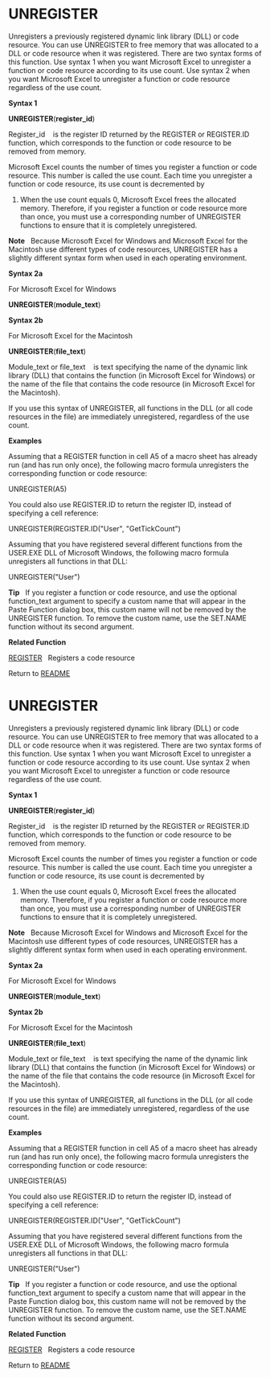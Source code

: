 # UNREGISTER

Unregisters a previously registered dynamic link library (DLL) or code
resource. You can use UNREGISTER to free memory that was allocated to a
DLL or code resource when it was registered. There are two syntax forms
of this function. Use syntax 1 when you want Microsoft Excel to
unregister a function or code resource according to its use count. Use
syntax 2 when you want Microsoft Excel to unregister a function or code
resource regardless of the use count.

**Syntax 1**

**UNREGISTER**(**register\_id**)

Register\_id&nbsp;&nbsp;&nbsp;&nbsp;is the register ID returned by the
REGISTER or REGISTER.ID function, which corresponds to the function or
code resource to be removed from memory.

Microsoft Excel counts the number of times you register a function or
code resource. This number is called the use count. Each time you
unregister a function or code resource, its use count is decremented by
1. When the use count equals 0, Microsoft Excel frees the allocated
memory. Therefore, if you register a function or code resource more than
once, you must use a corresponding number of UNREGISTER functions to
ensure that it is completely unregistered.

**Note**&nbsp;&nbsp;&nbsp;Because Microsoft Excel for Windows and
Microsoft Excel for the Macintosh use different types of code resources,
UNREGISTER has a slightly different syntax form when used in each
operating environment.

**Syntax 2a**

For Microsoft Excel for Windows

**UNREGISTER**(**module\_text**)

**Syntax 2b**

For Microsoft Excel for the Macintosh

**UNREGISTER**(**file\_text**)

Module\_text or file\_text&nbsp;&nbsp;&nbsp;&nbsp;is text specifying the
name of the dynamic link library (DLL) that contains the function (in
Microsoft Excel for Windows) or the name of the file that contains the
code resource (in Microsoft Excel for the Macintosh).

If you use this syntax of UNREGISTER, all functions in the DLL (or all
code resources in the file) are immediately unregistered, regardless of
the use count.

**Examples**

Assuming that a REGISTER function in cell A5 of a macro sheet has
already run (and has run only once), the following macro formula
unregisters the corresponding function or code resource:

UNREGISTER(A5)

You could also use REGISTER.ID to return the register ID, instead of
specifying a cell reference:

UNREGISTER(REGISTER.ID("User", "GetTickCount")

Assuming that you have registered several different functions from the
USER.EXE DLL of Microsoft Windows, the following macro formula
unregisters all functions in that DLL:

UNREGISTER("User")

**Tip**&nbsp;&nbsp;&nbsp;If you register a function or code resource,
and use the optional function\_text argument to specify a custom name
that will appear in the Paste Function dialog box, this custom name will
not be removed by the UNREGISTER function. To remove the custom name,
use the SET.NAME function without its second argument.

**Related Function**

[REGISTER](REGISTER.md)&nbsp;&nbsp;&nbsp;Registers a code resource



Return to [README](README.md#U)

# UNREGISTER

Unregisters a previously registered dynamic link library (DLL) or code
resource. You can use UNREGISTER to free memory that was allocated to a
DLL or code resource when it was registered. There are two syntax forms
of this function. Use syntax 1 when you want Microsoft Excel to
unregister a function or code resource according to its use count. Use
syntax 2 when you want Microsoft Excel to unregister a function or code
resource regardless of the use count.

**Syntax 1**

**UNREGISTER**(**register\_id**)

Register\_id&nbsp;&nbsp;&nbsp;&nbsp;is the register ID returned by the
REGISTER or REGISTER.ID function, which corresponds to the function or
code resource to be removed from memory.

Microsoft Excel counts the number of times you register a function or
code resource. This number is called the use count. Each time you
unregister a function or code resource, its use count is decremented by
1. When the use count equals 0, Microsoft Excel frees the allocated
memory. Therefore, if you register a function or code resource more than
once, you must use a corresponding number of UNREGISTER functions to
ensure that it is completely unregistered.

**Note**&nbsp;&nbsp;&nbsp;Because Microsoft Excel for Windows and
Microsoft Excel for the Macintosh use different types of code resources,
UNREGISTER has a slightly different syntax form when used in each
operating environment.

**Syntax 2a**

For Microsoft Excel for Windows

**UNREGISTER**(**module\_text**)

**Syntax 2b**

For Microsoft Excel for the Macintosh

**UNREGISTER**(**file\_text**)

Module\_text or file\_text&nbsp;&nbsp;&nbsp;&nbsp;is text specifying the
name of the dynamic link library (DLL) that contains the function (in
Microsoft Excel for Windows) or the name of the file that contains the
code resource (in Microsoft Excel for the Macintosh).

If you use this syntax of UNREGISTER, all functions in the DLL (or all
code resources in the file) are immediately unregistered, regardless of
the use count.

**Examples**

Assuming that a REGISTER function in cell A5 of a macro sheet has
already run (and has run only once), the following macro formula
unregisters the corresponding function or code resource:

UNREGISTER(A5)

You could also use REGISTER.ID to return the register ID, instead of
specifying a cell reference:

UNREGISTER(REGISTER.ID("User", "GetTickCount")

Assuming that you have registered several different functions from the
USER.EXE DLL of Microsoft Windows, the following macro formula
unregisters all functions in that DLL:

UNREGISTER("User")

**Tip**&nbsp;&nbsp;&nbsp;If you register a function or code resource,
and use the optional function\_text argument to specify a custom name
that will appear in the Paste Function dialog box, this custom name will
not be removed by the UNREGISTER function. To remove the custom name,
use the SET.NAME function without its second argument.

**Related Function**

[REGISTER](REGISTER.md)&nbsp;&nbsp;&nbsp;Registers a code resource



Return to [README](README.md#U)

